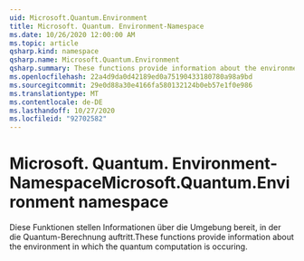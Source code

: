 ```yaml
---
uid: Microsoft.Quantum.Environment
title: Microsoft. Quantum. Environment-Namespace
ms.date: 10/26/2020 12:00:00 AM
ms.topic: article
qsharp.kind: namespace
qsharp.name: Microsoft.Quantum.Environment
qsharp.summary: These functions provide information about the environment in which the quantum computation is occuring.
ms.openlocfilehash: 22a4d9da0d42189ed0a75190433180780a98a9bd
ms.sourcegitcommit: 29e0d88a30e4166fa580132124b0eb57e1f0e986
ms.translationtype: MT
ms.contentlocale: de-DE
ms.lasthandoff: 10/27/2020
ms.locfileid: "92702582"
---
```

# <a name="microsoftquantumenvironment-namespace"></a><span data-ttu-id="3b982-102">Microsoft. Quantum. Environment-Namespace</span><span class="sxs-lookup"><span data-stu-id="3b982-102">Microsoft.Quantum.Environment namespace</span></span>

<span data-ttu-id="3b982-103">Diese Funktionen stellen Informationen über die Umgebung bereit, in der die Quantum-Berechnung auftritt.</span><span class="sxs-lookup"><span data-stu-id="3b982-103">These functions provide information about the environment in which the quantum computation is occuring.</span></span>

